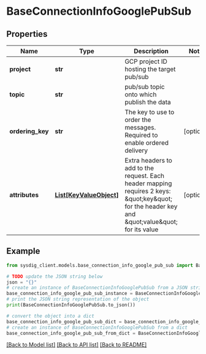 # BaseConnectionInfoGooglePubSub


## Properties

Name | Type | Description | Notes
------------ | ------------- | ------------- | -------------
**project** | **str** | GCP project ID hosting the target pub/sub | 
**topic** | **str** | pub/sub topic onto which publish the data | 
**ordering_key** | **str** | The key to use to order the messages. Required to enable ordered delivery | [optional] 
**attributes** | [**List[KeyValueObject]**](KeyValueObject.md) | Extra headers to add to the request. Each header mapping requires 2 keys: \&quot;key\&quot; for the header key and \&quot;value\&quot; for its value | [optional] 

## Example

```python
from sysdig_client.models.base_connection_info_google_pub_sub import BaseConnectionInfoGooglePubSub

# TODO update the JSON string below
json = "{}"
# create an instance of BaseConnectionInfoGooglePubSub from a JSON string
base_connection_info_google_pub_sub_instance = BaseConnectionInfoGooglePubSub.from_json(json)
# print the JSON string representation of the object
print(BaseConnectionInfoGooglePubSub.to_json())

# convert the object into a dict
base_connection_info_google_pub_sub_dict = base_connection_info_google_pub_sub_instance.to_dict()
# create an instance of BaseConnectionInfoGooglePubSub from a dict
base_connection_info_google_pub_sub_from_dict = BaseConnectionInfoGooglePubSub.from_dict(base_connection_info_google_pub_sub_dict)
```
[[Back to Model list]](../README.md#documentation-for-models) [[Back to API list]](../README.md#documentation-for-api-endpoints) [[Back to README]](../README.md)


